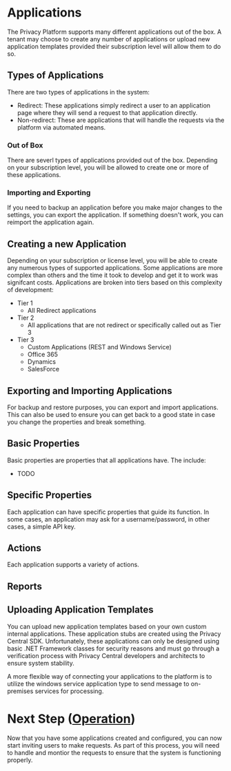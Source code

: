 # Applications

The Privacy Platform supports many different applications out of the box.  A tenant may choose to create any number of applications or upload new application templates provided their subscription level will allow them to do so.

## Types of Applications

There are two types of applications in the system:

-   Redirect:  These applications simply redirect a user to an application page where they will send a request to that application directly.
-   Non-redirect:  These are applications that will handle the requests via the platform via automated means.

### Out of Box

There are severl types of applications provided out of the box.  Depending on your subscription level, you will be allowed to create one or more of these applications.

### Importing and Exporting

If you need to backup an application before you make major changes to the settings, you can export the application.  If something doesn't work, you can reimport the application again.

## Creating a new Application

Depending on your subscription or license level, you will be able to create any numerous types of supported applications.  Some applications are more complex than others and the time it took to develop and get it to work was signifcant costs.  Applications are broken into tiers based on this complexity of development:

-   Tier 1
    -   All Redirect applications
-   Tier 2
    -   All applications that are not redirect or specifically called out as Tier 3
-   Tier 3
    -   Custom Applications (REST and Windows Service)
    -   Office 365
    -   Dynamics
    -   SalesForce

## Exporting and Importing Applications

For backup and restore purposes, you can export and import applications.  This can also be used to ensure you can get back to a good state in case you change the properties and break something.

## Basic Properties

Basic properties are properties that all applications have.  The include:

-   TODO

## Specific Properties

Each application can have specific properties that guide its function.  In some cases, an application may ask for a username/password, in other cases, a simple API key.

## Actions

Each application supports a variety of actions.  

## Reports

## Uploading Application Templates

You can upload new application templates based on your own custom internal applications.  These application stubs are created using the Privacy Central SDK.  Unfortunately, these applications can only be designed using basic .NET Framework classes for security reasons and must go through a verification process with Privacy Central developers and architects to ensure system stability.

A more flexible way of connecting your applications to the platform is to utilize the windows service application type to send message to on-premises services for processing.

# Next Step ([Operation](../Operation/README.md))

Now that you have some applications created and configured, you can now start inviting users to make requests.  As part of this process, you will need to handle and montior the requests to ensure that the system is functioning properly.